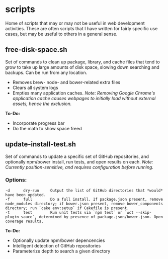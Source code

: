 # scripts

Home of scripts that may or may not be useful in web development activities. These are often scripts that I have written for fairly specific use cases, but may be useful to others in a general sense.

## free-disk-space.sh
	
Set of commands to clean up package, library, and cache files that tend to grow to take up large amounts of disk space, slowing down searching and backups. Can be run from any location.

- Removes brew- node- and bower-related extra files
- Clears all system logs
- Empties many application caches. *Note: Removing Google Chrome's application cache causes webpages to initially load without external assets, hence the exclusion.*

**To-Do:**

- Incorporate progress bar
- Do the math to show space freed

## update-install-test.sh
	
Set of commands to update a specific set of GitHub repositories, and optionally npm/bower install, run tests, and open results on each. *Note: Currently position-sensitive, and requires configuration before running.*

### Options:

	-d		dry-run		Output the list of GitHub directories that *would* have been updated.
	-f		full		Do a full install. If package.json present, remove node_modules directory; if bower.json present, remove bower_components directory; run `cake env:setup` if Cakefile is present.
	-t		test		Run unit tests via `npm test` or `wct --skip-plugin sauce`, determined by presence of package.json/bower.json. Open coverage results.

**To-Do:**

- Optionally update npm/bower depencencies
- Intelligent detection of GitHub repositories 
- Parameterize depth to search a given directory
